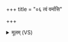 +++
title = "०६ त्वं वर्मासि"

+++
<details><summary>मूलम् (VS)</summary>

त्वं वर्मा॑सि स॒प्रथः॑ पुरोयो॒धश्च॑ वृत्रहन्। त्वया॒ प्रति॑ ब्रुवे यु॒जा ॥
</details>